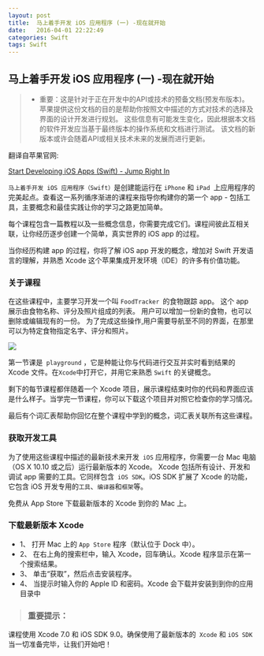 ```yaml
---
layout: post
title:  马上着手开发 iOS 应用程序 (一) -现在就开始
date:   2016-04-01 22:22:49
categories: Swift
tags: Swift
---
```



<h2>马上着手开发 iOS 应用程序 (一) -现在就开始</h2>


> * 重要：这是针对于正在开发中的API或技术的预备文档(预发布版本)。
	苹果提供这份文档的目的是帮助你按照文中描述的方式对技术的选择及界面的设计开发进行规划。
	这些信息有可能发生变化，因此根据本文档的软件开发应当基于最终版本的操作系统和文档进行测试。
	该文档的新版本或许会随着API或相关技术未来的发展而进行更新。

翻译自苹果官网:

[Start Developing iOS Apps (Swift) - Jump Right In](https://developer.apple.com/library/prerelease/ios/referencelibrary/GettingStarted/DevelopiOSAppsSwift/index.html#//apple_ref/doc/uid/TP40015214-CH2-SW1)


`马上着手开发 iOS 应用程序（Swift）`是创建能运行在 `iPhone` 和 `iPad `上应用程序的完美起点。查看这一系列循序渐进的课程来指导你构建你的第一个 app - 包括工具，主要概念和最佳实践让你的学习之路更加简单。

每个课程包含一篇教程以及一些概念信息，你需要完成它们。课程间彼此互相关联，让你经历逐步创建一个简单，真实世界的 iOS app 的过程。

当你经历构建 app 的过程，你将了解 iOS app 开发的概念，增加对 Swift 开发语言的理解，并熟悉 Xcode 这个苹果集成开发环境（IDE）的许多有价值功能。

<h3>关于课程</h3>

在这些课程中，主要学习开发一个叫 `FoodTracker `的食物跟踪 app。
这个 app 展示由食物名称、评分及照片组成的列表。
用户可以增加一份新的食物，也可以删除或编辑现有的一份。
为了完成这些操作,用户需要导航至不同的界面，在那里可以为特定食物指定名字、评分和照片。

![](http://upload-images.jianshu.io/upload_images/909589-19ba58cf7e9e393f.png?imageMogr2/auto-orient/strip%7CimageView2/2/w/1240)



第一节课是` playground` ，它是种能让你与代码进行交互并实时看到结果的 Xcode 文件。在` Xcode `中打开它，并用它来熟悉 `Swift` 的关键概念。

剩下的每节课程都伴随着一个 Xcode 项目，展示课程结束时你的代码和界面应该是什么样子。当学完一节课程，你可以下载这个项目并对照它检查你的学习情况。

最后有个词汇表帮助你回忆在整个课程中学到的概念，词汇表关联所有这些课程。

<h3>获取开发工具</h3>

为了使用这些课程中描述的最新技术来开发` iOS` 应用程序，你需要一台 Mac 电脑（OS X 10.10 或之后）运行最新版本的 Xcode。 Xcode 包括所有设计、开发和调试 app 需要的工具。它同样包含` iOS SDK`。iOS SDK 扩展了 Xcode 的功能，它包含 iOS 开发专用的`工具`、`编译器`和`框架`等。

免费从 App Store 下载最新版本的 Xcode 到你的 Mac 上。

<h3>下载最新版本 Xcode</h3>

*  1、 打开 Mac 上的 `App Store` 程序（默认位于 Dock 中）。
*  2、 在右上角的搜索栏中，输入 Xcode，回车确认。Xcode 程序显示在第一个搜索结果。
*  3、 单击“获取”，然后点击安装程序。
*  4、 当提示时输入你的 Apple ID 和密码。Xcode 会下载并安装到到你的应用目录中
	
><h3>重要提示：</h3>
课程使用 Xcode 7.0 和 iOS SDK 9.0。确保使用了最新版本的` Xcode` 和 `iOS SDK`
当一切准备完毕，让我们开始吧！